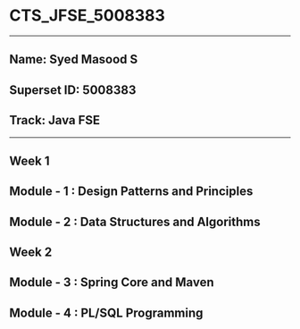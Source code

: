 # CTS_JFSE_5008383
---
## Name: Syed Masood S
## Superset ID: 5008383
## Track: Java FSE
---

## Week 1
## Module - 1 : Design Patterns and Principles
## Module - 2 : Data Structures and Algorithms

## Week 2
## Module - 3 : Spring Core and Maven
## Module - 4 : PL/SQL Programming
